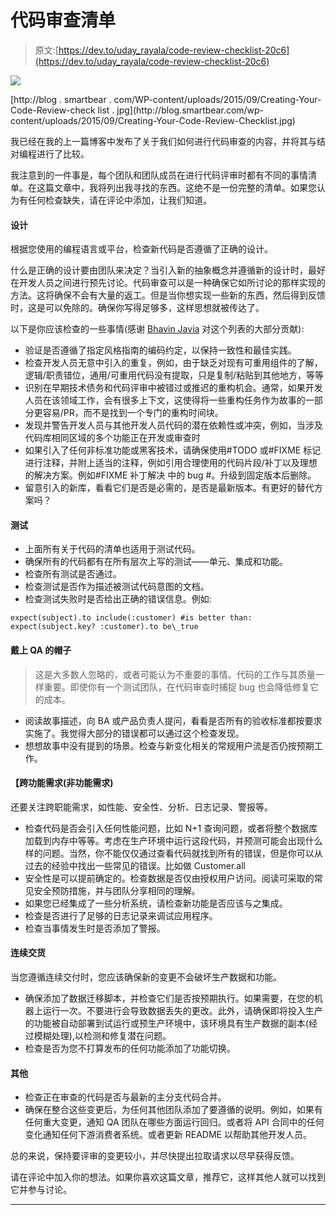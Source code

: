 # 代码审查清单

> 原文:[https://dev.to/uday_rayala/code-review-checklist-20c6](https://dev.to/uday_rayala/code-review-checklist-20c6)

[![](../Images/3140562f21e01bc0599c8adfbf10d2bc.png)](https://res.cloudinary.com/practicaldev/image/fetch/s--RCRbAW67--/c_limit%2Cf_auto%2Cfl_progressive%2Cq_auto%2Cw_880/https://cdn-images-1.medium.com/max/854/1%2AJyDMwcM4jfOAkg6UO6ChEw.jpeg)

<figcaption>[http://blog . smartbear . com/WP-content/uploads/2015/09/Creating-Your-Code-Review-check list . jpg](http://blog.smartbear.com/wp-content/uploads/2015/09/Creating-Your-Code-Review-Checklist.jpg)</figcaption>

我已经在我的上一篇博客中发布了关于我们如何进行代码审查的内容，并将其与结对编程进行了比较。

我注意到的一件事是，每个团队和团队成员在进行代码评审时都有不同的事情清单。在这篇文章中，我将列出我寻找的东西。这绝不是一份完整的清单。如果您认为有任何检查缺失，请在评论中添加，让我们知道。

#### 设计

根据您使用的编程语言或平台，检查新代码是否遵循了正确的设计。

什么是正确的设计要由团队来决定？当引入新的抽象概念并遵循新的设计时，最好在开发人员之间进行预先讨论。代码审查可以是一种确保它如所讨论的那样实现的方法。这将确保不会有大量的返工。但是当你想实现一些新的东西，然后得到反馈时，这是可以免除的。确保你写得足够多，这样思想就被传达了。

以下是你应该检查的一些事情(感谢 [Bhavin Javia](https://twitter.com/bhavinjavia) 对这个列表的大部分贡献):

*   验证是否遵循了指定风格指南的编码约定，以保持一致性和最佳实践。
*   检查开发人员无意中引入的重复，例如，由于缺乏对现有可重用组件的了解，逻辑/职责错位，通用/可重用代码没有提取，只是复制/粘贴到其他地方，等等
*   识别在早期技术债务和代码评审中被错过或推迟的重构机会。通常，如果开发人员在该领域工作，会有很多上下文，这使得将一些重构任务作为故事的一部分更容易/PR，而不是找到一个专门的重构时间块。
*   发现并警告开发人员与其他开发人员代码的潜在依赖性或冲突，例如，当涉及代码库相同区域的多个功能正在开发或审查时
*   如果引入了任何非标准功能或黑客技术，请确保使用#TODO 或#FIXME 标记进行注释，并附上适当的注释，例如引用合理使用的代码片段/补丁以及理想的解决方案。例如#FIXME 补丁解决 <framework><link>中的 bug #。升级到固定版本后删除。</framework>
*   留意引入的新库，看看它们是否是必需的，是否是最新版本。有更好的替代方案吗？

#### 测试

*   上面所有关于代码的清单也适用于测试代码。
*   确保所有的代码都有在所有层次上写的测试——单元、集成和功能。
*   检查所有测试是否通过。
*   检查测试是否作为描述被测试代码意图的文档。
*   检查测试失败时是否给出正确的错误信息。例如:

```
expect(subject).to include(:customer) #is better than:
expect(subject.key? :customer).to be\_true 
```

#### **戴上 QA 的帽子**

> 这是大多数人忽略的，或者可能认为不重要的事情。代码的工作与其质量一样重要。即使你有一个测试团队，在代码审查时捕捉 bug 也会降低修复它的成本。

*   阅读故事描述，向 BA 或产品负责人提问，看看是否所有的验收标准都按要求实施了。我觉得大部分的错误都可以通过这个检查发现。
*   想想故事中没有提到的场景。检查与新变化相关的常规用户流是否仍按预期工作。

#### **【跨功能需求(非功能需求)**

还要关注跨职能需求，如性能、安全性、分析、日志记录、警报等。

*   检查代码是否会引入任何性能问题，比如 N+1 查询问题，或者将整个数据库加载到内存中等等。考虑在生产环境中运行这段代码，并预测可能会出现什么样的问题。当然，你不能仅仅通过查看代码就找到所有的错误，但是你可以从过去的经验中找出一些常见的错误。比如做 Customer.all
*   安全性是可以提前确定的。检查数据是否仅由授权用户访问。阅读可采取的常见安全预防措施，并与团队分享相同的理解。
*   如果您已经集成了一些分析系统，请检查新功能是否应该与之集成。
*   检查是否进行了足够的日志记录来调试应用程序。
*   检查当事情发生时是否添加了警报。

#### 连续交货

当您遵循连续交付时，您应该确保新的变更不会破坏生产数据和功能。

*   确保添加了数据迁移脚本，并检查它们是否按预期执行。如果需要，在您的机器上运行一次。不要进行会导致数据丢失的更改。此外，请确保即将投入生产的功能被自动部署到试运行或预生产环境中，该环境具有生产数据的副本(经过模糊处理),以检测和修复潜在问题。
*   检查是否为您不打算发布的任何功能添加了功能切换。

#### 其他

*   检查正在审查的代码是否与最新的主分支代码合并。
*   确保在整合这些变更后，为任何其他团队添加了要遵循的说明。例如，如果有任何重大变更，通知 QA 团队在哪些方面运行回归。或者将 API 合同中的任何变化通知任何下游消费者系统。或者更新 README 以帮助其他开发人员。

总的来说，保持要评审的变更较小，并尽快提出拉取请求以尽早获得反馈。

请在评论中加入你的想法。如果你喜欢这篇文章，推荐它，这样其他人就可以找到它并参与讨论。

* * *